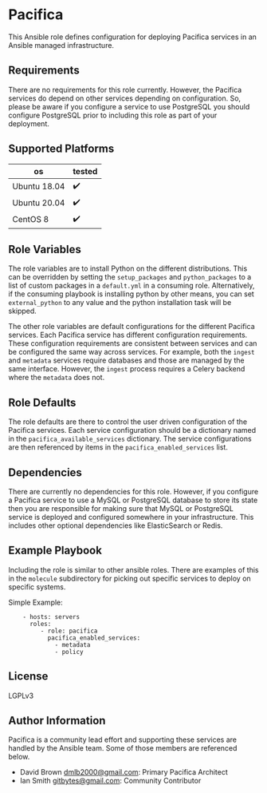 Pacifica
=========

This Ansible role defines configuration for deploying Pacifica services in an
Ansible managed infrastructure.

Requirements
------------

There are no requirements for this role currently. However, the Pacifica
services do depend on other services depending on configuration. So, please
be aware if you configure a service to use PostgreSQL you should configure
PostgreSQL prior to including this role as part of your deployment.

Supported Platforms
-------------------

| os           | tested             |
|--------------|--------------------|
| Ubuntu 18.04 | :heavy_check_mark: |
| Ubuntu 20.04 | :heavy_check_mark: |
| CentOS 8     | :heavy_check_mark: |

Role Variables
--------------

The role variables are to install Python on the different distributions. This
can be overridden by setting the `setup_packages` and `python_packages` to
a list of custom packages in a `default.yml` in a consuming role.
Alternatively, if the consuming playbook is installing python by other means,
you can set `external_python` to any value and the python installation task
will be skipped.

The other role variables are default configurations for the different Pacifica
services. Each Pacifica service has different configuration requirements. These
configuration requirements are consistent between services and can be configured
the same way across services. For example, both the `ingest` and `metadata`
services require databases and those are managed by the same interface. However,
the `ingest` process requires a Celery backend where the `metadata` does not.

Role Defaults
--------------

The role defaults are there to control the user driven configuration of the
Pacifica services. Each service configuration should be a dictionary named
in the `pacifica_available_services` dictionary. The service configurations
are then referenced by items in the `pacifica_enabled_services` list.

Dependencies
------------

There are currently no dependencies for this role. However, if you configure a
Pacifica service to use a MySQL or PostgreSQL database to store its state then
you are responsible for making sure that MySQL or PostgreSQL service is deployed
and configured somewhere in your infrastructure. This includes other optional
dependencies like ElasticSearch or Redis.

Example Playbook
----------------

Including the role is similar to other ansible roles. There are examples of this
in the `molecule` subdirectory for picking out specific services to deploy on
specific systems.

Simple Example:
```
    - hosts: servers
      roles:
         - role: pacifica
           pacifica_enabled_services:
             - metadata
             - policy
```

License
-------

LGPLv3

Author Information
------------------

Pacifica is a community lead effort and supporting these services are handled by the
Ansible team. Some of those members are referenced below.

 * David Brown <dmlb2000@gmail.com>: Primary Pacifica Architect
 * Ian Smith <gitbytes@gmail.com>: Community Contributor
